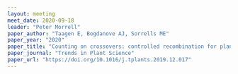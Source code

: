 ```yaml
---
layout: meeting
meet_date: 2020-09-18
leader: "Peter Morrell"
paper_author: "Taagen E, Bogdanove AJ, Sorrells ME"
paper_year: "2020"
paper_title: "Counting on crossovers: controlled recombination for plant breeding"
paper_journal: "Trends in Plant Science"
paper_url: "https://doi.org/10.1016/j.tplants.2019.12.017"
---
```

